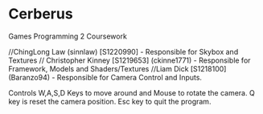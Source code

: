 Cerberus
========

Games Programming 2 Coursework

//ChingLong Law (sinnlaw) [S1220990] - Responsible for Skybox and Textures
// Christopher Kinney [S1219653] (ckinne1771) - Responsible for Framework, Models and Shaders/Textures
//Liam Dick [S1218100] (Baranzo94) - Responsible for Camera Control and Inputs.

Controls
W,A,S,D Keys to move around and Mouse to rotate the camera. Q key is reset the camera position. Esc key to quit the program.

